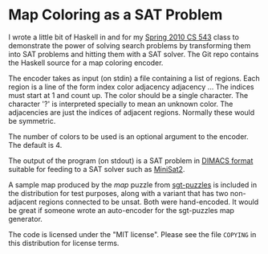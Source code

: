 # Map Coloring as a SAT Problem

I wrote a little bit of Haskell in and for my
[Spring 2010 CS 543](http://wiki.cs.pdx.edu/cs543-spring2010)
class to demonstrate the power of solving search problems
by transforming them into SAT problems and hitting them with
a SAT solver. The Git repo contains the Haskell source for
a map coloring encoder.

The encoder takes as input (on stdin) a file containing
a list of regions.  Each region is a line of the form
    index color adjacency adjacency ...
The indices must start at 1 and count up.  The color should
be a single character.  The character '?' is interpreted specially
to mean an unknown color.  The adjacencies are just the indices
of adjacent regions.  Normally these would be symmetric.

The number of colors to be used is an optional argument to the
encoder.  The default is 4.

The output of the program (on stdout) is a SAT problem in
[DIMACS format](http://www.satlib.org/Benchmarks/SAT/satformat.ps)
suitable for feeding to a SAT solver such as [MiniSat2](http://minisat.se/MiniSat.html).

A sample map produced by the _map_ puzzle from [sgt-puzzles](http://www.chiark.greenend.org.uk/~sgtatham/puzzles/) is
included in the distribution for test purposes,
along with a variant that has two non-adjacent
regions connected to be unsat.  Both were hand-encoded.  It would be
great if someone wrote an auto-encoder for the sgt-puzzles map generator.

The code is licensed under the "MIT license".  Please see
the file `COPYING` in this distribution for license terms.
